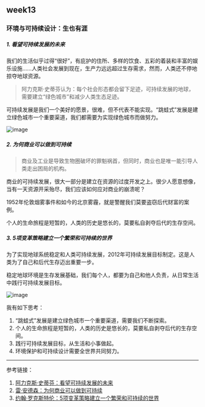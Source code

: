 ## week13

### 环境与可持续设计：生也有涯


##### 1. 看望可持续发展的未来

我们的生活似乎过得“很好”，有庇护的住所、多样的饮食、五彩的着装和丰富的娱乐设施……人类社会发展到现在，生产力远远超过生存需求，然而，人类还不停地掠夺地球资源。<br>

> 阿力克斯·史蒂芬认为：每个社会形态都会留下足迹，可持续发展的地球，需要建立“绿色城市”和减少人类生态足迹。

可持续发展是我们一个美好的愿景，很难，但不代表不能实现。“跳蛙式”发展是建立绿色城市一个重要渠道，我们都需要为实现绿色城市而做努力。<br>

![image](https://leeyukyup.github.io/TED_pages/13-1.png)


##### 2. 为何商业可以做到可持续

> 商业及工业是导致生物圈破坏的罪魁祸首，但同时，商业也是唯一能引导人类走出困局的机构。

商业的可持续发展，很大一部分是建立在资源的过度开发之上。很少人愿意想像，当有一天资源开采殆尽，我们应该如何应对商业的崩溃呢？<br>

1952年伦敦烟雾事件和如今的北京雾霾，就是警醒我们莫要盗窃后代财富的案例。<br>

个人的生命旅程是短暂的，人类的历史是悠长的，莫要私自剥夺后代的生存空间。<br>

##### 3. 5项变革策略建立一个繁荣和可持续的世界

为了实现地球系统稳定和人类可持续发展，2012年可持续发展目标制定。这是人类为了自己和后代生存迈出重要一步。<br>

稳定地球环境是生存发展基础，我们每个人，都要为自己和他人负责，从日常生活中践行可持续发展目标。<br>

![image](https://leeyukyup.github.io/TED_pages/13-2.png)


我有如下思考：

1. “跳蛙式”发展是建立绿色城市一个重要渠道，需要我们不断探索。
2. 个人的生命旅程是短暂的，人类的历史是悠长的，莫要私自剥夺后代的生存空间。
3. 践行可持续发展目标，从生活和小事做起。
4. 环境保护和可持续设计需要全世界共同努力。

---

参考链接：
1. [阿力克斯·史蒂芬：看望可持续发展的未来](https://www.ted.com/talks/alex_steffen_sees_a_sustainable_future?&language=zh-cn)
2. [雷·安德森：为何商业可以做到可持续](https://www.ted.com/talks/ray_anderson_on_the_business_logic_of_sustainability?&language=zh-CN)
3. [约翰·罗克斯特伦：5项变革策略建立一个繁荣和可持续的世界](https://www.ted.com/talks/johan_rockstrom_5_transformational_policies_for_a_prosperous_and_sustainable_world?&language=zh-cn)